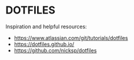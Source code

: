 # DOTFILES

Inspiration and helpful resources:

* https://www.atlassian.com/git/tutorials/dotfiles
* https://dotfiles.github.io/
* https://github.com/nicksp/dotfiles

